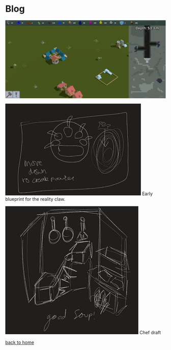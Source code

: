 # Blog

![cover](penguinBanner.png)

![Reality claw blueprint](reality_claw_plan.png)
Early blueprint for the reality claw. 


![Chef Draft](chef_draft.png)
Chef draft 


[back to home](./index)
